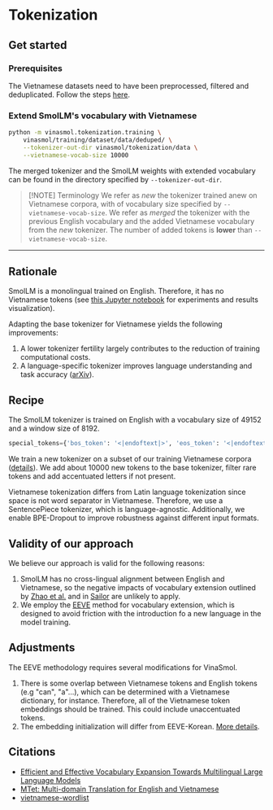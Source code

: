 # Tokenization

## Get started

### Prerequisites

The Vietnamese datasets need to have been preprocessed, filtered and deduplicated. Follow the steps [here](../training/dataset/README.md).

### Extend SmolLM's vocabulary with Vietnamese

```bash
python -m vinasmol.tokenization.training \
    vinasmol/training/dataset/data/deduped/ \
    --tokenizer-out-dir vinasmol/tokenization/data \
    --vietnamese-vocab-size 10000
```

The merged tokenizer and the SmolLM weights with extended vocabulary can be found in the
directory specified by `--tokenizer-out-dir`.

> [!NOTE] Terminology
> We refer as *new* the tokenizer trained anew on Vietnamese corpora, with of vocabulary size specified by `--vietnamese-vocab-size`.
> We refer as *merged* the tokenizer with the previous English vocabulary and the added Vietnamese vocabulary from the *new* tokenizer. The number of added tokens is **lower** than `--vietnamese-vocab-size`.

---

## Rationale

SmolLM is a monolingual trained on English. Therefore, it has no Vietnamese tokens (see [this Jupyter notebook](./language_exploration_smollm.ipynb) for experiments and results visualization).

Adapting the base tokenizer for Vietnamese yields the following improvements:
1. A lower tokenizer fertility largely contributes to the reduction of training computational costs.
2. A language-specific tokenizer improves language understanding and task accuracy ([arXiv](https://arxiv.org/abs/2502.12560v2)).

## Recipe

The SmolLM tokenizer is trained on English with a vocabulary size of 49152 and a window size of 8192.

```python
special_tokens={'bos_token': '<|endoftext|>', 'eos_token': '<|endoftext|>', 'unk_token': '<|endoftext|>', 'additional_special_tokens': ['<|endoftext|>', '<|im_start|>', '<|im_end|>', '<repo_name>', '<reponame>', '<file_sep>', '<filename>', '<gh_stars>', '<issue_start>', '<issue_comment>', '<issue_closed>', '<jupyter_start>', '<jupyter_text>', '<jupyter_code>', '<jupyter_output>', '<jupyter_script>', '<empty_output>']}
```

We train a new tokenizer on a subset of our training Vietnamese corpora ([details](../training/dataset/README.md)). We add about 10000 new tokens to the base tokenizer, filter rare tokens and add accentuated letters if not present.

Vietnamese tokenization differs from Latin language tokenization since space is not word separator in Vietnamese. Therefore, we use a SentencePiece tokenizer, which is language-agnostic. Additionally, we enable BPE-Dropout to improve robustness against different input formats.

## Validity of our approach

We believe our approach is valid for the following reasons:

1. SmolLM has no cross-lingual alignment between English and Vietnamese, so the negative impacts of vocabulary extension outlined by [Zhao et al.](https://arxiv.org/abs/2401.01055) and in [Sailor](https://arxiv.org/abs/2404.03608) are unlikely to apply.
2. We employ the [EEVE](https://arxiv.org/abs/2402.14714v1) method for vocabulary extension, which is designed to avoid friction with the introduction fo a new language in the model training.

## Adjustments

The EEVE methodology requires several modifications for VinaSmol.

1. There is some overlap between Vietnamese tokens and English tokens (e.g "can", "a"...), which can be determined with a Vietnamese dictionary, for instance. Therefore, all of the Vietnamese token embeddings should be trained. This could include unaccentuated tokens.
2. The embedding initialization will differ from EEVE-Korean. [More details](../training/README.md#embedding-initialization).

## Citations

- [Efficient and Effective Vocabulary Expansion Towards Multilingual Large Language Models](https://arxiv.org/abs/2402.14714v1)
- [MTet: Multi-domain Translation for English and Vietnamese](https://doi.org/10.48550/arxiv.2210.05610)
- [vietnamese-wordlist](https://github.com/duyet/vietnamese-wordlist)
